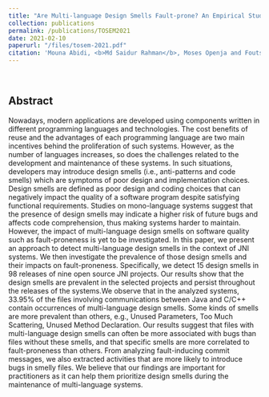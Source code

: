 ```yaml
---
title: "Are Multi-language Design Smells Fault-prone? An Empirical Study"
collection: publications
permalink: /publications/TOSEM2021
date: 2021-02-10
paperurl: "/files/tosem-2021.pdf"
citation: 'Mouna Abidi, <b>Md Saidur Rahman</b>, Moses Openja and Foutse Khomh &quot;Are Multi-language Design Smells Fault-prone? An Empirical Study&quot; <i>ACM Transactions on Software Engineering and Methodology (<b>TOSEM</b>)</i>. Volume 30 (3), Article 29, pages 56, 2021.'
---
```

<br>

## Abstract
Nowadays, modern applications are developed using components written in different programming languages
and technologies. The cost benefits of reuse and the advantages of each programming language are two main
incentives behind the proliferation of such systems. However, as the number of languages increases, so does
the challenges related to the development and maintenance of these systems. In such situations, developers
may introduce design smells (i.e., anti-patterns and code smells) which are symptoms of poor design and
implementation choices. Design smells are defined as poor design and coding choices that can negatively
impact the quality of a software program despite satisfying functional requirements. Studies on mono-language
systems suggest that the presence of design smells may indicate a higher risk of future bugs and affects code
comprehension, thus making systems harder to maintain. However, the impact of multi-language design
smells on software quality such as fault-proneness is yet to be investigated.
In this paper, we present an approach to detect multi-language design smells in the context of JNI systems.
We then investigate the prevalence of those design smells and their impacts on fault-proneness. Specifically, we
detect 15 design smells in 98 releases of nine open source JNI projects. Our results show that the design smells
are prevalent in the selected projects and persist throughout the releases of the systems.We observe that in the
analyzed systems, 33.95% of the files involving communications between Java and C/C++ contain occurrences
of multi-language design smells. Some kinds of smells are more prevalent than others, e.g., Unused Parameters,
Too Much Scattering, Unused Method Declaration. Our results suggest that files with multi-language design
smells can often be more associated with bugs than files without these smells, and that specific smells are more
correlated to fault-proneness than others. From analyzing fault-inducing commit messages, we also extracted
activities that are more likely to introduce bugs in smelly files. We believe that our findings are important for
practitioners as it can help them prioritize design smells during the maintenance of multi-language systems.